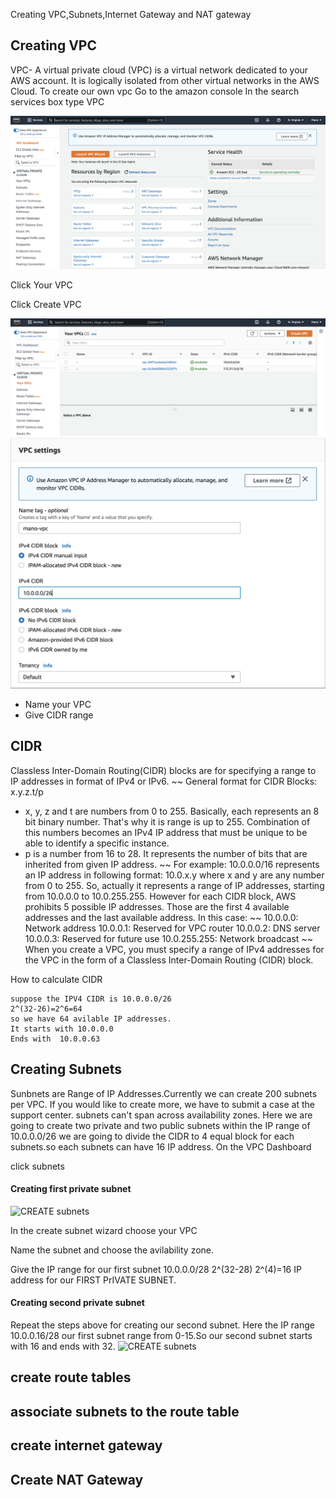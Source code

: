 Creating VPC,Subnets,Internet Gateway and NAT gateway

## Creating VPC
VPC- A virtual private cloud (VPC) is a virtual network dedicated to your AWS account. It is logically isolated from other virtual networks in the AWS Cloud.
To create our own vpc
Go to the amazon console
In the search services box  type VPC

![VPC HOME IMAAGE](docs/images/vpc/VPC_home.png)

Click Your VPC

Click Create VPC

![CREATE VPC IMG](docs/images/vpc/create_vpc.png)
![CREATE VPC IMG](docs/images/vpc/create_vpc_wizard.png)
- Name your VPC
- Give CIDR range
## CIDR
Classless Inter-Domain Routing(CIDR) blocks are for specifying a range to IP addresses in format of IPv4 or IPv6.
~~
General format for CIDR Blocks: x.y.z.t/p
- x, y, z and t are numbers from 0 to 255. Basically, each represents an 8 bit binary number. That's why it is range is up to 255. Combination of this numbers becomes an IPv4 IP address that must be unique to be able to identify a specific instance. 
- p is a number from 16 to 28. It represents the number of bits that are inherited from given IP address.
~~
For example: 10.0.0.0/16 represents an IP address in following format: 
10.0.x.y where x and y are any number from 0 to 255. 
So, actually it represents a range of IP addresses, starting from 10.0.0.0 to 10.0.255.255.
However for each CIDR block, AWS prohibits 5 possible IP addresses. Those are the first 4 available addresses and the last available address. In this case:
~~
10.0.0.0: Network address
10.0.0.1: Reserved for VPC router
10.0.0.2: DNS server
10.0.0.3: Reserved for future use
10.0.255.255: Network broadcast 
~~
When you create a VPC, you must specify a range of IPv4 addresses for the VPC in the form of a Classless Inter-Domain Routing (CIDR) block.

How to calculate CIDR 
~~~
suppose the IPV4 CIDR is 10.0.0.0/26
2^(32-26)=2^6=64 
so we have 64 avilable IP addresses.
It starts with 10.0.0.0
Ends with  10.0.0.63
~~~

## Creating Subnets
Sunbnets are Range of IP Addresses.Currently we can create 200 subnets per VPC. If you would like to create more, we have to submit a case at the support center.
subnets can't span across availability zones.
Here we are going to create two private and two public subnets within the IP range of 10.0.0.0/26
we are going to divide the CIDR to 4 equal block for each subnets.so each subnets can have 16 IP address.
On the VPC Dashboard

click subnets
#### Creating first private subnet
![CREATE subnets](docs/images/vpc/private_a.png)

In the create subnet wizard choose your VPC

Name the subnet and choose the avilability zone.

Give the IP range for our first subnet
10.0.0.0/28
2^(32-28)
2^(4)=16 IP address for our FIRST PrIVATE SUBNET.
#### Creating second private subnet
Repeat the steps above for creating our second subnet.
Here the IP range
10.0.0.16/28
our first subnet range from 0-15.So our second subnet starts with 16 and ends with 32.
![CREATE subnets](docs/images/vpc/private_b.png)
## create route tables
## associate subnets to the route table
## create internet gateway
## Create NAT Gateway

